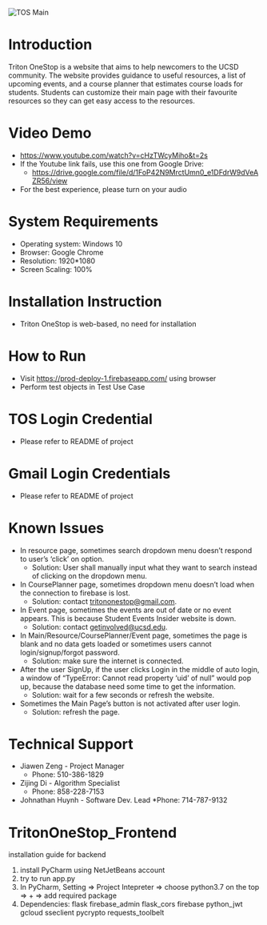 ![TOS Main](https://github.com/ouweifan/TritonOneStop/blob/master/TOSMAIN.jpg)

# Introduction
Triton OneStop is a website that aims to help newcomers to the UCSD community. The website provides guidance to useful resources, a list of upcoming events, and a course planner that estimates course loads for students. Students can customize their main page with their favourite resources so they can get easy access to the resources.


# Video Demo
* https://www.youtube.com/watch?v=cHzTWcyMiho&t=2s 
* If the Youtube link fails, use this one from Google Drive:
  * https://drive.google.com/file/d/1FoP42N9MrctUmn0_e1DFdrW9dVeAZR56/view 
* For the best experience, please turn on your audio 

# System Requirements
* Operating system: Windows 10
* Browser: Google Chrome
* Resolution: 1920*1080
* Screen Scaling: 100%

# Installation Instruction
* Triton OneStop is web-based, no need for installation

# How to Run
* Visit https://prod-deploy-1.firebaseapp.com/ using browser
* Perform test objects in Test Use Case

# TOS Login Credential
* Please refer to README of project

# Gmail Login Credentials
* Please refer to README of project

# Known Issues
* In resource page, sometimes search dropdown menu doesn’t respond to user’s ‘click’ on option.
  * Solution: User shall manually input what they want to search instead of clicking on the dropdown menu.
* In CoursePlanner page, sometimes dropdown menu doesn’t load when the connection to firebase is lost.
  * Solution: contact tritononestop@gmail.com.
* In Event page, sometimes the events are out of date or no event appears. This is because Student Events Insider website is down.
  * Solution: contact getinvolved@ucsd.edu.
* In Main/Resource/CoursePlanner/Event page, sometimes the page is blank and no data gets loaded or sometimes users cannot login/signup/forgot password.
  * Solution: make sure the internet is connected.
* After the user SignUp, if the user clicks Login in the middle of auto login, a window of “TypeError: Cannot read property ‘uid’ of null” would pop up, because the database need some time to get the information.
  * Solution: wait for a few seconds or refresh the website. 
* Sometimes the Main Page’s button is not activated after user login. 
  * Solution: refresh the page. 

# Technical Support
* Jiawen Zeng - Project Manager
  * Phone: 510-386-1829
* Zijing Di - Algorithm Specialist
  * Phone: 858-228-7153
* Johnathan Huynh - Software Dev. Lead
  *Phone: 714-787-9132





# TritonOneStop_Frontend
installation guide for backend
1. install PyCharm using NetJetBeans account
2. try to run app.py
3. In PyCharm, Setting => Project Intepreter => choose python3.7 on the top => + => add required package
4. Dependencies: 
flask
firebase_admin
flask_cors
firebase
python_jwt
gcloud
sseclient
pycrypto
requests_toolbelt

